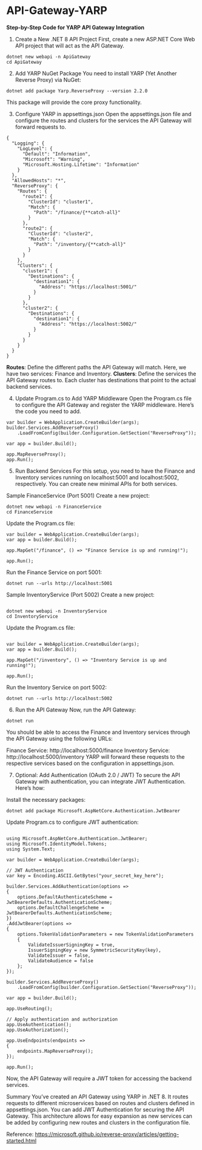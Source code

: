 # API-Gateway-YARP

**Step-by-Step Code for YARP API Gateway Integration**

1. Create a New .NET 8 API Project
First, create a new ASP.NET Core Web API project that will act as the API Gateway.

````
dotnet new webapi -n ApiGateway
cd ApiGateway
````


2. Add YARP NuGet Package
You need to install YARP (Yet Another Reverse Proxy) via NuGet:

````
dotnet add package Yarp.ReverseProxy --version 2.2.0
````

This package will provide the core proxy functionality.

3. Configure YARP in appsettings.json
Open the appsettings.json file and configure the routes and clusters for the services the API Gateway will forward requests to.


````
{
  "Logging": {
    "LogLevel": {
      "Default": "Information",
      "Microsoft": "Warning",
      "Microsoft.Hosting.Lifetime": "Information"
    }
  },
  "AllowedHosts": "*",
  "ReverseProxy": {
    "Routes": {
      "route1": {
        "ClusterId": "cluster1",
        "Match": {
          "Path": "/finance/{**catch-all}"
        }
      },
      "route2": {
        "ClusterId": "cluster2",
        "Match": {
          "Path": "/inventory/{**catch-all}"
        }
      }
    },
    "Clusters": {
      "cluster1": {
        "Destinations": {
          "destination1": {
            "Address": "https://localhost:5001/"
          }
        }
      },
      "cluster2": {
        "Destinations": {
          "destination1": {
            "Address": "https://localhost:5002/"
          }
        }
      }
    }
  }
}

````


**Routes**: Define the different paths the API Gateway will match. Here, we have two services: Finance and Inventory.
**Clusters**: Define the services the API Gateway routes to. Each cluster has destinations that point to the actual backend services.

4. Update Program.cs to Add YARP Middleware
Open the Program.cs file to configure the API Gateway and register the YARP middleware. Here’s the code you need to add.

````
var builder = WebApplication.CreateBuilder(args);
builder.Services.AddReverseProxy()
    .LoadFromConfig(builder.Configuration.GetSection("ReverseProxy"));

var app = builder.Build();

app.MapReverseProxy();
app.Run();

````
5. Run Backend Services
For this setup, you need to have the Finance and Inventory services running on localhost:5001 and localhost:5002, respectively. You can create new minimal APIs for both services.

Sample FinanceService (Port 5001)
Create a new project:

````
dotnet new webapi -n FinanceService
cd FinanceService
````
Update the Program.cs file:

````
var builder = WebApplication.CreateBuilder(args);
var app = builder.Build();

app.MapGet("/finance", () => "Finance Service is up and running!");

app.Run();
````
Run the Finance Service on port 5001:

````
dotnet run --urls http://localhost:5001
````
Sample InventoryService (Port 5002)
Create a new project:

````

dotnet new webapi -n InventoryService
cd InventoryService
````
Update the Program.cs file:
```

var builder = WebApplication.CreateBuilder(args);
var app = builder.Build();

app.MapGet("/inventory", () => "Inventory Service is up and running!");

app.Run();
```
Run the Inventory Service on port 5002:

```
dotnet run --urls http://localhost:5002
```
6. Run the API Gateway
Now, run the API Gateway:

```
dotnet run
```
You should be able to access the Finance and Inventory services through the API Gateway using the following URLs:

Finance Service: http://localhost:5000/finance
Inventory Service: http://localhost:5000/inventory
YARP will forward these requests to the respective services based on the configuration in appsettings.json.



7. Optional: Add Authentication (OAuth 2.0 / JWT)
To secure the API Gateway with authentication, you can integrate JWT Authentication. Here’s how:

Install the necessary packages:


````
dotnet add package Microsoft.AspNetCore.Authentication.JwtBearer
````
Update Program.cs to configure JWT authentication:

```

using Microsoft.AspNetCore.Authentication.JwtBearer;
using Microsoft.IdentityModel.Tokens;
using System.Text;

var builder = WebApplication.CreateBuilder(args);

// JWT Authentication
var key = Encoding.ASCII.GetBytes("your_secret_key_here");

builder.Services.AddAuthentication(options =>
{
    options.DefaultAuthenticateScheme = JwtBearerDefaults.AuthenticationScheme;
    options.DefaultChallengeScheme = JwtBearerDefaults.AuthenticationScheme;
})
.AddJwtBearer(options =>
{
    options.TokenValidationParameters = new TokenValidationParameters
    {
        ValidateIssuerSigningKey = true,
        IssuerSigningKey = new SymmetricSecurityKey(key),
        ValidateIssuer = false,
        ValidateAudience = false
    };
});

builder.Services.AddReverseProxy()
    .LoadFromConfig(builder.Configuration.GetSection("ReverseProxy"));

var app = builder.Build();

app.UseRouting();

// Apply authentication and authorization
app.UseAuthentication();
app.UseAuthorization();

app.UseEndpoints(endpoints =>
{
    endpoints.MapReverseProxy();
});

app.Run();
```

Now, the API Gateway will require a JWT token for accessing the backend services.

Summary
You’ve created an API Gateway using YARP in .NET 8.
It routes requests to different microservices based on routes and clusters defined in appsettings.json.
You can add JWT Authentication for securing the API Gateway.
This architecture allows for easy expansion as new services can be added by configuring new routes and clusters in the configuration file.



Reference: https://microsoft.github.io/reverse-proxy/articles/getting-started.html


